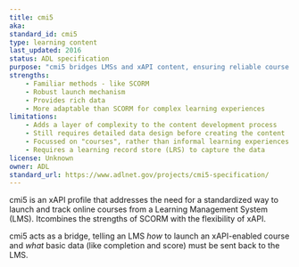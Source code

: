 ```yaml
---
title: cmi5
aka: 
standard_id: cmi5
type: learning content
last_updated: 2016
status: ADL specification
purpose: "cmi5 bridges LMSs and xAPI content, ensuring reliable course launches and basic completion/score tracking while leveraging xAPI's ability to collect detailed data."
strengths:
    - Familiar methods - like SCORM
    - Robust launch mechanism
    - Provides rich data
    - More adaptable than SCORM for complex learning experiences
limitations:
    - Adds a layer of complexity to the content development process
    - Still requires detailed data design before creating the content
    - Focussed on "courses", rather than informal learning experiences
    - Requires a learning record store (LRS) to capture the data
license: Unknown
owner: ADL
standard_url: https://www.adlnet.gov/projects/cmi5-specification/
---
```

cmi5 is an xAPI profile that addresses the need for a standardized way to launch and track online courses from a Learning Management System (LMS). Itcombines the strengths of SCORM with the flexibility of xAPI.

cmi5 acts as a bridge, telling an LMS *how* to launch an xAPI-enabled course and *what* basic data (like completion and score) must be sent back to the LMS.